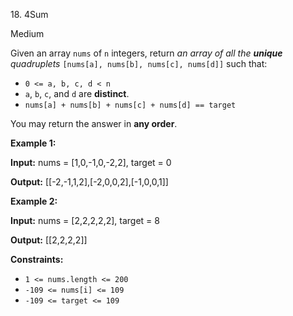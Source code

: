 ﻿18\. 4Sum

Medium

Given an array `nums` of `n` integers, return _an array of all the **unique** quadruplets_ `[nums[a], nums[b], nums[c], nums[d]]` such that:

*   `0 <= a, b, c, d < n`
*   `a`, `b`, `c`, and `d` are **distinct**.
*   `nums[a] + nums[b] + nums[c] + nums[d] == target`

You may return the answer in **any order**.

**Example 1:**

**Input:** nums = \[1,0,-1,0,-2,2\], target = 0

**Output:** \[\[-2,-1,1,2\],\[-2,0,0,2\],\[-1,0,0,1\]\] 

**Example 2:**

**Input:** nums = \[2,2,2,2,2\], target = 8

**Output:** \[\[2,2,2,2\]\] 

**Constraints:**

*   `1 <= nums.length <= 200`
*   `-109 <= nums[i] <= 109`
*   `-109 <= target <= 109`